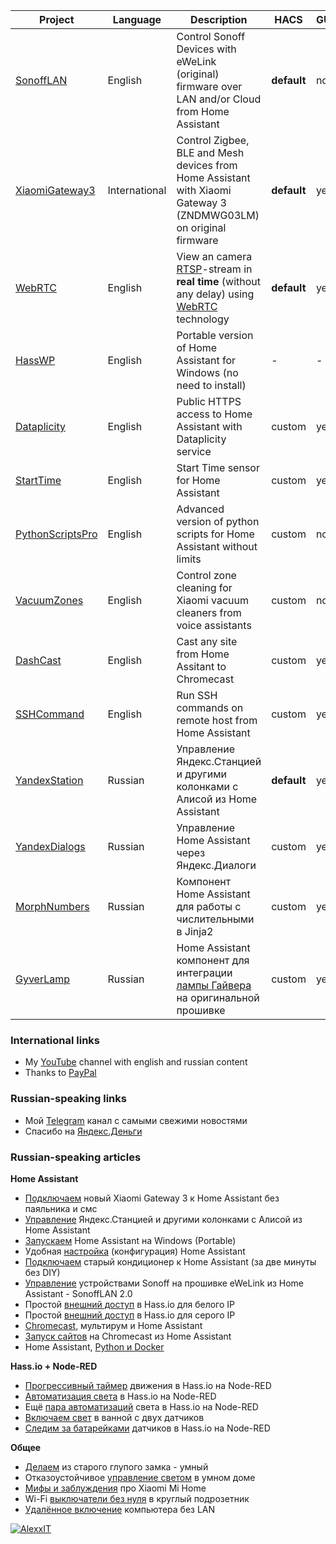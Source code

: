 Project | Language | Description | HACS | GUI | Brands
--------|----------|-------------|------|-----|-------
[SonoffLAN](https://github.com/AlexxIT/SonoffLAN) | English | Control Sonoff Devices with eWeLink (original) firmware over LAN and/or Cloud from Home Assistant | **default** | no | yes
[XiaomiGateway3](https://github.com/AlexxIT/XiaomiGateway3) | International | Control Zigbee, BLE and Mesh devices from Home Assistant with Xiaomi Gateway 3 (ZNDMWG03LM) on original firmware | **default** | yes | yes
[WebRTC](https://github.com/AlexxIT/WebRTC) | English | View an camera [RTSP](https://en.wikipedia.org/wiki/Real_Time_Streaming_Protocol)-stream in **real time** (without any delay) using [WebRTC](https://en.wikipedia.org/wiki/WebRTC) technology | **default** | yes | yes
[HassWP](https://github.com/AlexxIT/HassWP) | English | Portable version of Home Assistant for Windows (no need to install) | - | - | -
[Dataplicity](https://github.com/AlexxIT/Dataplicity) | English | Public HTTPS access to Home Assistant with Dataplicity service | custom | yes | yes
[StartTime](https://github.com/AlexxIT/StartTime) | English | Start Time sensor for Home Assistant | custom | yes | yes
[PythonScriptsPro](https://github.com/AlexxIT/PythonScriptsPro) | English | Advanced version of python scripts for Home Assistant without limits | custom | no | no
[VacuumZones](https://github.com/AlexxIT/VacuumZones) | English | Control zone cleaning for Xiaomi vacuum cleaners from voice assistants | custom | no | no
[DashCast](https://github.com/AlexxIT/DashCast) | English | Cast any site from Home Assitant to Chromecast | custom | yes | no
[SSHCommand](https://github.com/AlexxIT/SSHCommand) | English | Run SSH commands on remote host from Home Assistant | custom | yes | no
[YandexStation](https://github.com/AlexxIT/YandexStation) | Russian | Управление Яндекс.Станцией и другими колонками с Алисой из Home Assistant | **default** | yes | yes
[YandexDialogs](https://github.com/AlexxIT/YandexDialogs) | Russian | Управление Home Assistant через Яндекс.Диалоги | custom | yes | no
[MorphNumbers](https://github.com/AlexxIT/MorphNumbers) | Russian | Компонент Home Assistant для работы с числительными в Jinja2 | custom | yes | yes
[GyverLamp](https://github.com/AlexxIT/GyverLamp) | Russian | Home Assistant компонент для интеграции [лампы Гайвера](https://alexgyver.ru/gyverlamp/) на оригинальной прошивке | custom | yes | yes

### International links

- My [YouTube](https://www.youtube.com/c/AlexxIT) channel with english and russian content
- Thanks to [PayPal](https://www.buymeacoffee.com/AlexxIT)

### Russian-speaking links

- Мой [Telegram](https://t.me/AlexxIT_SmartHome) канал с самыми свежими новостями
- Спасибо на [Яндекс.Деньги](https://money.yandex.ru/to/41001428278477)

### Russian-speaking articles

**Home Assistant**
- [Подключаем](https://habr.com/ru/post/519644/) новый Xiaomi Gateway 3 к Home Assistant без паяльника и смс
- [Управление](https://habr.com/ru/post/508106/) Яндекс.Станцией и другими колонками с Алисой из Home Assistant
- [Запускаем](https://sprut.ai/client/blog/2809) Home Assistant на Windows (Portable)
- Удобная [настройка](https://sprut.ai/client/blog/3180) (конфигурация) Home Assistant
- [Подключаем](https://sprut.ai/client/blog/3254) старый кондиционер к Home Assistant (за две минуты без DIY)
- [Управление](https://sprut.ai/client/blog/2488) устройствами Sonoff на прошивке eWeLink из Home Assistant - SonoffLAN 2.0
- Простой [внешний доступ](https://sprut.ai/client/blog/2431) в Hass.io для белого IP
- Простой [внешний доступ](https://ivan.bessarabov.ru/wiki/home-assistant/remote-access/custom-component-dataplicity) в Hass.io для серого IP
- [Chromecast](https://sprut.ai/client/blog/2327), мультирум и Home Assistant
- [Запуск сайтов](https://sprut.ai/client/blog/2326) на Chromecast из Home Assistant
- Home Assistant, [Python и Docker](https://sprut.ai/client/blog/1611)

**Hass.io + Node-RED**
- [Прогрессивный таймер](https://sprut.ai/client/blog/2486) движения в Hass.io на Node-RED
- [Автоматизация света](https://sprut.ai/client/blog/2009) в Hass.io на Node-RED
- Ещё [пара автоматизаций](https://sprut.ai/client/blog/2071) света в Hass.io на Node-RED
- [Включаем свет](https://sprut.ai/client/blog/2257) в ванной с двух датчиков
- [Следим за батарейками](https://sprut.ai/client/blog/2061) датчиков в Hass.io на Node-RED

**Общее**
- [Делаем](https://sprut.ai/client/blog/1582) из старого глупого замка - умный
- Отказоустойчивое [управление светом](https://sprut.ai/client/blog/2309) в умном доме
- [Мифы и заблуждения](https://sprut.ai/client/blog/2377) про Xiaomi Mi Home
- Wi-Fi [выключатели без нуля](https://sprut.ai/client/blog/1999) в круглый подрозетник
- [Удалённое включение](https://sprut.ai/client/blog/1615) компьютера без LAN

[![AlexxIT](https://github-readme-stats.vercel.app/api?username=alexxit&hide=prs,issues&show_icons=true)](https://github.com/anuraghazra/github-readme-stats)
